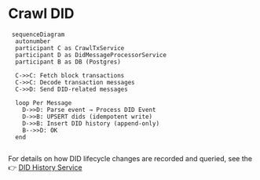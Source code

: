 # Crawl DID

```mermaid
 sequenceDiagram
  autonumber
  participant C as CrawlTxService
  participant D as DidMessageProcessorService
  participant B as DB (Postgres)

  C->>C: Fetch block transactions
  C->>C: Decode transaction messages
  C->>D: Send DID-related messages

  loop Per Message
    D->>D: Parse event → Process DID Event
    D->>B: UPSERT dids (idempotent write)
    D->>B: Insert DID history (append-only)
    B-->>D: OK
  end


```
For details on how DID lifecycle changes are recorded and queried, see the  
👉 [DID History Service](./crawl-did-history.md)

